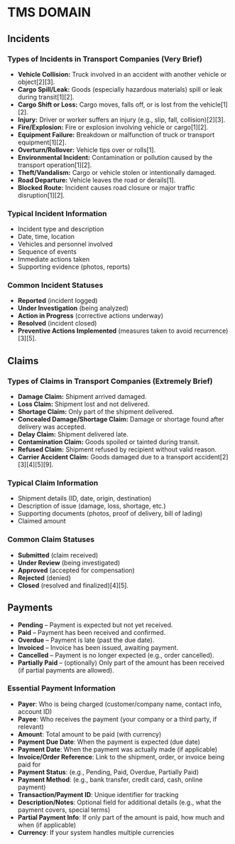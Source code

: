 # TMS DOMAIN

## Incidents

### Types of Incidents in Transport Companies (Very Brief)

- **Vehicle Collision:** Truck involved in an accident with another vehicle or object[2][3].
- **Cargo Spill/Leak:** Goods (especially hazardous materials) spill or leak during transit[1][2].
- **Cargo Shift or Loss:** Cargo moves, falls off, or is lost from the vehicle[1][2].
- **Injury:** Driver or worker suffers an injury (e.g., slip, fall, collision)[2][3].
- **Fire/Explosion:** Fire or explosion involving vehicle or cargo[1][2].
- **Equipment Failure:** Breakdown or malfunction of truck or transport equipment[1][2].
- **Overturn/Rollover:** Vehicle tips over or rolls[1].
- **Environmental Incident:** Contamination or pollution caused by the transport operation[1][2].
- **Theft/Vandalism:** Cargo or vehicle stolen or intentionally damaged.
- **Road Departure:** Vehicle leaves the road or derails[1].
- **Blocked Route:** Incident causes road closure or major traffic disruption[1][2].

### Typical Incident Information

- Incident type and description
- Date, time, location
- Vehicles and personnel involved
- Sequence of events
- Immediate actions taken
- Supporting evidence (photos, reports)

### Common Incident Statuses

- **Reported** (incident logged)
- **Under Investigation** (being analyzed)
- **Action in Progress** (corrective actions underway)
- **Resolved** (incident closed)
- **Preventive Actions Implemented** (measures taken to avoid recurrence)[3][5].

## Claims

### Types of Claims in Transport Companies (Extremely Brief)

- **Damage Claim:** Shipment arrived damaged.
- **Loss Claim:** Shipment lost and not delivered.
- **Shortage Claim:** Only part of the shipment delivered.
- **Concealed Damage/Shortage Claim:** Damage or shortage found after delivery was accepted.
- **Delay Claim:** Shipment delivered late.
- **Contamination Claim:** Goods spoiled or tainted during transit.
- **Refused Claim:** Shipment refused by recipient without valid reason.
- **Carrier Accident Claim:** Goods damaged due to a transport accident[2][3][4][5][9].

### Typical Claim Information

- Shipment details (ID, date, origin, destination)
- Description of issue (damage, loss, shortage, etc.)
- Supporting documents (photos, proof of delivery, bill of lading)
- Claimed amount

### Common Claim Statuses

- **Submitted** (claim received)
- **Under Review** (being investigated)
- **Approved** (accepted for compensation)
- **Rejected** (denied)
- **Closed** (resolved and finalized)[4][5].

## Payments

- **Pending** – Payment is expected but not yet received.
- **Paid** – Payment has been received and confirmed.
- **Overdue** – Payment is late (past the due date).
- **Invoiced** – Invoice has been issued, awaiting payment.
- **Cancelled** – Payment is no longer expected (e.g., order cancelled).
- **Partially Paid** – (optionally) Only part of the amount has been received (if partial payments are allowed).

### Essential Payment Information

- **Payer**: Who is being charged (customer/company name, contact info, account ID)
- **Payee**: Who receives the payment (your company or a third party, if relevant)
- **Amount**: Total amount to be paid (with currency)
- **Payment Due Date**: When the payment is expected (due date)
- **Payment Date**: When the payment was actually made (if applicable)
- **Invoice/Order Reference**: Link to the shipment, order, or invoice being paid for
- **Payment Status**: (e.g., Pending, Paid, Overdue, Partially Paid)
- **Payment Method**: (e.g., bank transfer, credit card, cash, online payment)
- **Transaction/Payment ID**: Unique identifier for tracking
- **Description/Notes**: Optional field for additional details (e.g., what the payment covers, special terms)
- **Partial Payment Info**: If only part of the amount is paid, how much and when (if applicable)
- **Currency**: If your system handles multiple currencies
